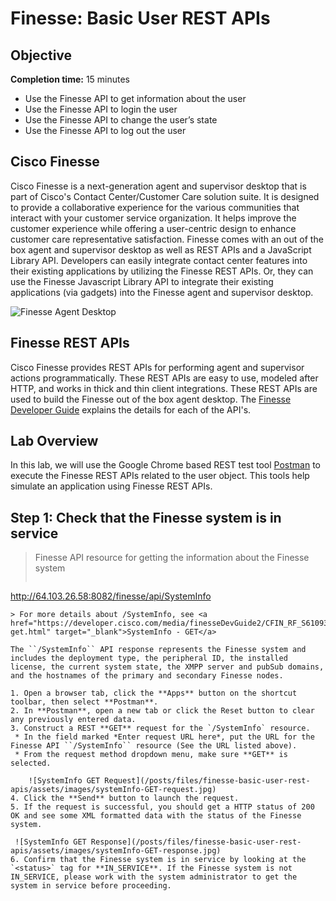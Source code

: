 # Finesse: Basic User REST APIs #

## Objective ##

**Completion time:** 15 minutes

* Use the Finesse API to get information about the user
* Use the Finesse API to login the user
* Use the Finesse API to change the user’s state
* Use the Finesse API to log out the user

## Cisco Finesse
Cisco Finesse is a next-generation agent and supervisor desktop that is part of Cisco's Contact Center/Customer Care solution suite. It is designed to provide a collaborative experience for the various communities that interact with your customer service organization. It helps improve the customer experience while offering a user-centric design to enhance customer care representative satisfaction. Finesse comes with an out of the box agent and supervisor desktop as well as REST APIs and a JavaScript Library API. Developers can easily integrate contact center features into their existing applications by utilizing the Finesse REST APIs. Or, they can use the Finesse Javascript Library API to integrate their existing applications (via gadgets) into the Finesse agent and supervisor desktop.

![Finesse Agent Desktop](/posts/files/finesse-basic-user-rest-apis/assets/images/finesse-agent-desktop.jpg)

## Finesse REST APIs
Cisco Finesse provides REST APIs for performing agent and supervisor actions programmatically. These REST APIs are easy to use, modeled after HTTP, and works in thick and thin client integrations. These REST APIs are used to build the Finesse out of the box agent desktop. The <a href="https://developer.cisco.com/site/finesse/documents/dev-guide" target="_blank">Finesse Developer Guide</a> explains the details for each of the API's.

## Lab Overview
In this lab, we will use the Google Chrome based REST test tool <a href="https://www.getpostman.com/" target="_blank">Postman</a> to execute the Finesse REST APIs related to the user object. This tools help simulate an application using Finesse REST APIs.

## Step 1: Check that the Finesse system is in service

> Finesse API resource for getting the information about the Finesse system
>  ```http
http://64.103.26.58:8082/finesse/api/SystemInfo
```
> For more details about /SystemInfo, see <a href="https://developer.cisco.com/media/finesseDevGuide2/CFIN_RF_S6109343_00_systeminfo-get.html" target="_blank">SystemInfo - GET</a>

The ``/SystemInfo`` API response represents the Finesse system and includes the deployment type, the peripheral ID, the installed license, the current system state, the XMPP server and pubSub domains, and the hostnames of the primary and secondary Finesse nodes.

1. Open a browser tab, click the **Apps** button on the shortcut toolbar, then select **Postman**.
2. In **Postman**, open a new tab or click the Reset button to clear any previously entered data.
3. Construct a REST **GET** request for the `/SystemInfo` resource.
 * In the field marked *Enter request URL here*, put the URL for the Finesse API ``/SystemInfo`` resource (See the URL listed above).
 * From the request method dropdown menu, make sure **GET** is selected.

	![SystemInfo GET Request](/posts/files/finesse-basic-user-rest-apis/assets/images/systemInfo-GET-request.jpg)
4. Click the **Send** button to launch the request.
5. If the request is successful, you should get a HTTP status of 200 OK and see some XML formatted data with the status of the Finesse system.

 ![SystemInfo GET Response](/posts/files/finesse-basic-user-rest-apis/assets/images/systemInfo-GET-response.jpg)
6. Confirm that the Finesse system is in service by looking at the `<status>` tag for **IN_SERVICE**. If the Finesse system is not IN_SERVICE, please work with the system administrator to get the system in service before proceeding.